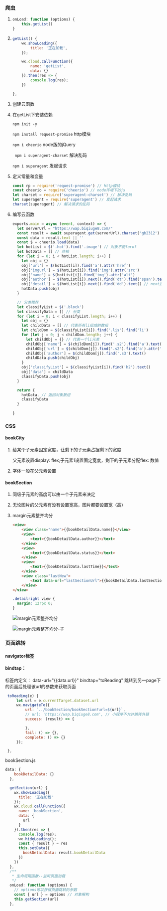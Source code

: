### 爬虫

1. ```js
   onLoad: function (options) {
       this.getList()
   }
   ```

2. ```js
   getList() {
       wx.showLoading({
           title: '正在加载',
       });
   
       wx.cloud.callFunction({
           name: 'getList',
           data: {}
       }).then(res => {
           console.log(res);
       })
   
   },
   ```

3. 创建云函数

4. 在getList下安装依赖

   `npm init -y`

   `npm install request-promise` http模块

   `npm i cheerio` node版的jQuery

   ` npm i superagent-charset` 解决乱码

   `npm i superagent`  发起请求

5. 定义常量和变量

   ```js
   const rp = require('request-promise') // http模块
   const cheerio = require('cheerio') // node环境下的js
   let charset = require('superagent-charset') // 解决乱码
   let superagent = require('superagent') // 发起请求
   charset(superagent) // 解决请求的乱码
   ```

6. 编写云函数

   ```js
   exports.main = async (event, context) => {
     let serverUrl = "https://wap.biqiuge8.com/"
     const result = await superagent.get(serverUrl).charset('gb2312') // 取决于网页的编码方式
     const data = result.text || ''
     const $ = cheerio.load(data)
     let hotList = $('.hot').find('.image') // 对象不能forof
     let hotData = [] // 热榜
     for (let i = 0; i < hotList.length; i++) {
       let obj = {}
       obj['url'] = $(hotList[i]).find('a').attr('href')
       obj['imgurl'] = $(hotList[i]).find('img').attr('src')
       obj['name'] = $(hotList[i]).find('img').attr('alt')
       obj['author'] = $(hotList[i]).next().find('dt').find('span').text() // next找兄弟结点
       obj['detail'] = $(hotList[i]).next().find('dd').text() // next找兄弟结点
       hotData.push(obj)
     }
   
     // 分类推荐
     let classifyList = $('.block')
     let classifyData = [] // 分类
     for (let i = 0; i < classifyList.length; i++) {
       let obj = {}
       let childData = [] // 代表所有li组成的数组
       let childDom = $(classifyList[i]).find('.lis').find('li')
       for (let j = 0; j < childDom.length; j++) {
         let childObj = {} // 代表一个li元素
         childObj['name'] = $(childDom[j]).find('.s2').find('a').text()
         childObj['url'] = $(childDom[j]).find('.s2').find('a').attr('href')
         childObj['author'] = $(childDom[j]).find('.s3').text()
         childData.push(childObj)
       }
       obj['classifyList'] = $(classifyList[i]).find('h2').text()
       obj['data'] = childData
       classifyData.push(obj)
     }
   
     return {
       hotData, // 返回对象数组
       classifyData
     }
     
   }
   ```

### CSS

#### bookCity

1. 给某个子元素固定宽度，让剩下的子元素占据剩下的宽度

   父元素设置display: flex;子元素1设置固定宽度，剩下的子元素分配flex: 数值

2. 字体一般在父元素设置

#### bookSection

1. 同级子元素的高度可以由一个子元素来决定

2. 无论图片的父元素有没有设置宽高，图片都要设置宽（高）

3. margin元素整齐均分

   ```html
   <view>
       <view class="name">{{bookDetailData.name}}</view>
       <view>
           <text>{{bookDetailData.author}}</text>
       </view>
       <view>
           <text>{{bookDetailData.status}}</text>
       </view>
       <view>
           <text>{{bookDetailData.lastTime}}</text>
       </view>
       <view class="lastNew">
           <text data-url="lastSectionUrl">{{bookDetailData.lastSection}}</text>
       </view>
   </view>
   ```

   ```css
   .detailright view {
     margin: 12rpx 0;
   }
   ```

   ![margin元素整齐均分](E:\study\StudyProjects\lq_fullstack\wxApp\cloud\novel\margin元素整齐均分.png)

   ![margin元素整齐均分-子](E:\study\StudyProjects\lq_fullstack\wxApp\cloud\novel\margin元素整齐均分-子.png)

### 页面跳转

#### navigator标签

#### bindtap：

标签内定义： data-url="{{data.url}}"  bindtap="toReading" 跳转到另一page下的页面后处理该url的参数来获取页面

```js
 toReading(e) {
     let url = e.currentTarget.dataset.url 
     wx.navigateTo({
         url: `../bookSection/bookSection?url=${url}`,
         // url: 'https://wap.biqiuge8.com', // 小程序不允许跳转外链
         success: (result) => {

         },
         fail: () => {},
         complete: () => {}
     });

 },
```

bookSection.js

```js
data: {
    bookDetailData: {}
  },

  getSection(url) {
    wx.showLoading({
      title: '正在加载'
    });
    wx.cloud.callFunction({
      name: 'bookSection',
      data: {
        url
      }
    }).then(res => {
      console.log(res);
      wx.hideLoading();
      const { result } = res
      this.setData({
        bookDetailData: result.bookDetailData
      })
    })
  },
  /**
   * 生命周期函数--监听页面加载
   */
  onLoad: function (options) {
    // options可以获得页面跳转的参数
    const { url } = options // 对象解构
    this.getSection(url)
  },
```



